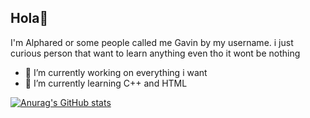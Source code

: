 ## Hola👋 ##

I'm Alphared or some people called me Gavin by my username. i just curious person that want to learn anything even tho it wont be nothing

- 🔭 I’m currently working on everything i want
- 🌱 I’m currently learning C++ and HTML

[![Anurag's GitHub stats](https://github-readme-stats.vercel.app/api?username=Alphared26)](https://github.com/anuraghazra/github-readme-stats)
